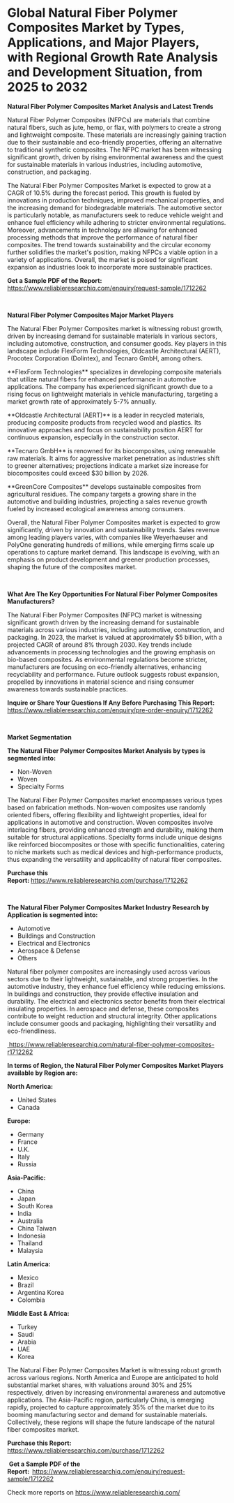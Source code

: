 <p><h1>Global Natural Fiber Polymer Composites Market by Types, Applications, and Major Players, with Regional Growth Rate Analysis and Development Situation, from 2025 to 2032</h1></p><p><strong>Natural Fiber Polymer Composites Market Analysis and Latest Trends</strong></p>
<p><p>Natural Fiber Polymer Composites (NFPCs) are materials that combine natural fibers, such as jute, hemp, or flax, with polymers to create a strong and lightweight composite. These materials are increasingly gaining traction due to their sustainable and eco-friendly properties, offering an alternative to traditional synthetic composites. The NFPC market has been witnessing significant growth, driven by rising environmental awareness and the quest for sustainable materials in various industries, including automotive, construction, and packaging.</p><p>The Natural Fiber Polymer Composites Market is expected to grow at a CAGR of 10.5% during the forecast period. This growth is fueled by innovations in production techniques, improved mechanical properties, and the increasing demand for biodegradable materials. The automotive sector is particularly notable, as manufacturers seek to reduce vehicle weight and enhance fuel efficiency while adhering to stricter environmental regulations. Moreover, advancements in technology are allowing for enhanced processing methods that improve the performance of natural fiber composites. The trend towards sustainability and the circular economy further solidifies the market's position, making NFPCs a viable option in a variety of applications. Overall, the market is poised for significant expansion as industries look to incorporate more sustainable practices.</p></p>
<p><strong>Get a Sample PDF of the Report:&nbsp;</strong> <a href="https://www.reliableresearchiq.com/enquiry/request-sample/1712262?utm_campaign=2761&utm_medium=2&utm_source=Github&utm_content=ia&utm_term=28032025&utm_id=natural-fiber-polymer-composites">https://www.reliableresearchiq.com/enquiry/request-sample/1712262</a></p>
<p>&nbsp;</p>
<p><strong>Natural Fiber Polymer Composites Major Market Players</strong></p>
<p><p>The Natural Fiber Polymer Composites market is witnessing robust growth, driven by increasing demand for sustainable materials in various sectors, including automotive, construction, and consumer goods. Key players in this landscape include FlexForm Technologies, Oldcastle Architectural (AERT), Procotex Corporation (Dolintex), and Tecnaro GmbH, among others.</p><p>**FlexForm Technologies** specializes in developing composite materials that utilize natural fibers for enhanced performance in automotive applications. The company has experienced significant growth due to a rising focus on lightweight materials in vehicle manufacturing, targeting a market growth rate of approximately 5-7% annually.</p><p>**Oldcastle Architectural (AERT)** is a leader in recycled materials, producing composite products from recycled wood and plastics. Its innovative approaches and focus on sustainability position AERT for continuous expansion, especially in the construction sector.</p><p>**Tecnaro GmbH** is renowned for its biocomposites, using renewable raw materials. It aims for aggressive market penetration as industries shift to greener alternatives; projections indicate a market size increase for biocomposites could exceed $30 billion by 2026.</p><p>**GreenCore Composites** develops sustainable composites from agricultural residues. The company targets a growing share in the automotive and building industries, projecting a sales revenue growth fueled by increased ecological awareness among consumers.</p><p>Overall, the Natural Fiber Polymer Composites market is expected to grow significantly, driven by innovation and sustainability trends. Sales revenue among leading players varies, with companies like Weyerhaeuser and PolyOne generating hundreds of millions, while emerging firms scale up operations to capture market demand. This landscape is evolving, with an emphasis on product development and greener production processes, shaping the future of the composites market.</p></p>
<p>&nbsp;</p>
<p><strong>What Are The Key Opportunities For Natural Fiber Polymer Composites Manufacturers?</strong></p>
<p><p>The Natural Fiber Polymer Composites (NFPC) market is witnessing significant growth driven by the increasing demand for sustainable materials across various industries, including automotive, construction, and packaging. In 2023, the market is valued at approximately $5 billion, with a projected CAGR of around 8% through 2030. Key trends include advancements in processing technologies and the growing emphasis on bio-based composites. As environmental regulations become stricter, manufacturers are focusing on eco-friendly alternatives, enhancing recyclability and performance. Future outlook suggests robust expansion, propelled by innovations in material science and rising consumer awareness towards sustainable practices.</p></p>
<p><strong>Inquire or Share Your Questions If Any Before Purchasing This Report:</strong> <a href="https://www.reliableresearchiq.com/enquiry/pre-order-enquiry/1712262?utm_campaign=2761&utm_medium=2&utm_source=Github&utm_content=ia&utm_term=28032025&utm_id=natural-fiber-polymer-composites">https://www.reliableresearchiq.com/enquiry/pre-order-enquiry/1712262</a></p>
<p>&nbsp;</p>
<p><strong>Market Segmentation</strong></p>
<p><strong>The Natural Fiber Polymer Composites Market Analysis by types is segmented into:</strong></p>
<p><ul><li>Non-Woven</li><li>Woven</li><li>Specialty Forms</li></ul></p>
<p><p>The Natural Fiber Polymer Composites market encompasses various types based on fabrication methods. Non-woven composites use randomly oriented fibers, offering flexibility and lightweight properties, ideal for applications in automotive and construction. Woven composites involve interlacing fibers, providing enhanced strength and durability, making them suitable for structural applications. Specialty forms include unique designs like reinforced biocomposites or those with specific functionalities, catering to niche markets such as medical devices and high-performance products, thus expanding the versatility and applicability of natural fiber composites.</p></p>
<p><strong>Purchase this Report:&nbsp;</strong><a href="https://www.reliableresearchiq.com/purchase/1712262?utm_campaign=2761&utm_medium=2&utm_source=Github&utm_content=ia&utm_term=28032025&utm_id=natural-fiber-polymer-composites">https://www.reliableresearchiq.com/purchase/1712262</a></p>
<p>&nbsp;</p>
<p><strong>The Natural Fiber Polymer Composites Market Industry Research by Application is segmented into:</strong></p>
<p><ul><li>Automotive</li><li>Buildings and Construction</li><li>Electrical and Electronics</li><li>Aerospace & Defense</li><li>Others</li></ul></p>
<p><p>Natural fiber polymer composites are increasingly used across various sectors due to their lightweight, sustainable, and strong properties. In the automotive industry, they enhance fuel efficiency while reducing emissions. In buildings and construction, they provide effective insulation and durability. The electrical and electronics sector benefits from their electrical insulating properties. In aerospace and defense, these composites contribute to weight reduction and structural integrity. Other applications include consumer goods and packaging, highlighting their versatility and eco-friendliness.</p></p>
<p><a href="https://www.reliableresearchiq.com/natural-fiber-polymer-composites-r1712262?utm_campaign=2761&utm_medium=2&utm_source=Github&utm_content=ia&utm_term=28032025&utm_id=natural-fiber-polymer-composites">&nbsp;https://www.reliableresearchiq.com/natural-fiber-polymer-composites-r1712262</a></p>
<p><strong>In terms of Region, the Natural Fiber Polymer Composites Market Players available by Region are:</strong></p>
<p>
    <p> <strong> North America: </strong>
        <ul>
            <li>United States</li>
            <li>Canada</li>
        </ul>
        </p> 
    <p> <strong> Europe: </strong>
        <ul>
            <li>Germany</li>
            <li>France</li>
            <li>U.K.</li>
            <li>Italy</li>
            <li>Russia</li>
        </ul>
        </p> 
    <p> <strong> Asia-Pacific: </strong>
        <ul>
            <li>China</li>
            <li>Japan</li>
            <li>South Korea</li>
            <li>India</li>
            <li>Australia</li>
            <li>China Taiwan</li>
            <li>Indonesia</li>
            <li>Thailand</li>
            <li>Malaysia</li>
        </ul>
        </p> 
    <p> <strong> Latin America: </strong>
        <ul>
            <li>Mexico</li>
            <li>Brazil</li>
            <li>Argentina Korea</li>
            <li>Colombia</li>
        </ul>
        </p> 
    <p> <strong> Middle East & Africa: </strong>
        <ul>
            <li>Turkey</li>
            <li>Saudi</li>
            <li>Arabia</li>
            <li>UAE</li>
            <li>Korea</li>
        </ul>
    </p>
    </p>
<p><p>The Natural Fiber Polymer Composites Market is witnessing robust growth across various regions. North America and Europe are anticipated to hold substantial market shares, with valuations around 30% and 25% respectively, driven by increasing environmental awareness and automotive applications. The Asia-Pacific region, particularly China, is emerging rapidly, projected to capture approximately 35% of the market due to its booming manufacturing sector and demand for sustainable materials. Collectively, these regions will shape the future landscape of the natural fiber composites market.</p></p>
<p><strong>Purchase this Report: </strong><a href="https://www.reliableresearchiq.com/purchase/1712262?utm_campaign=2761&utm_medium=2&utm_source=Github&utm_content=ia&utm_term=28032025&utm_id=natural-fiber-polymer-composites">https://www.reliableresearchiq.com/purchase/1712262</a></p>
<p>&nbsp;<strong>Get a Sample PDF of the Report:&nbsp;&nbsp;</strong><a href="https://www.reliableresearchiq.com/enquiry/request-sample/1712262?utm_campaign=2761&utm_medium=2&utm_source=Github&utm_content=ia&utm_term=28032025&utm_id=natural-fiber-polymer-composites">https://www.reliableresearchiq.com/enquiry/request-sample/1712262</a></p>
<p><strong></strong></p>
<p>Check more reports on <a href="https://www.reliableresearchiq.com/?utm_campaign=2761&utm_medium=2&utm_source=Github&utm_content=ia&utm_term=28032025&utm_id=natural-fiber-polymer-composites">https://www.reliableresearchiq.com/</a></p>